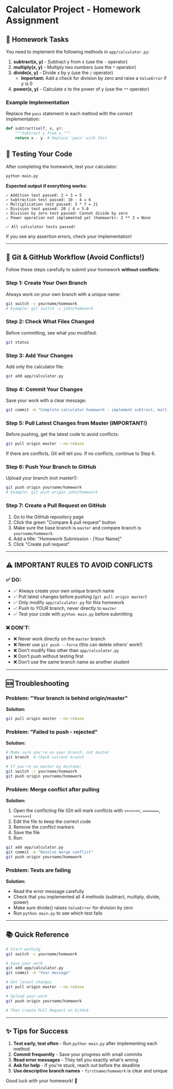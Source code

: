 # Calculator Project - Homework Assignment

## 📝 Homework Tasks

You need to implement the following methods in `app/calculator.py`:

1. **subtract(x, y)** - Subtract y from x (use the `-` operator)
2. **multiply(x, y)** - Multiply two numbers (use the `*` operator)
3. **divide(x, y)** - Divide x by y (use the `/` operator)
   - **Important:** Add a check for division by zero and raise a `ValueError` if y is 0
4. **power(x, y)** - Calculate x to the power of y (use the `**` operator)

### Example Implementation

Replace the `pass` statement in each method with the correct implementation:

```python
def subtract(self, x, y):
    """Subtract y from x."""
    return x - y  # Replace 'pass' with this
```

## 🧪 Testing Your Code

After completing the homework, test your calculator:

```bash
python main.py
```

**Expected output if everything works:**
```
✓ Addition test passed: 2 + 3 = 5
✓ Subtraction test passed: 10 - 4 = 6
✓ Multiplication test passed: 3 * 7 = 21
✓ Division test passed: 20 / 4 = 5.0
✓ Division by zero test passed: Cannot divide by zero
⚠ Power operation not implemented yet (homework): 2 ** 3 = None

✅ All calculator tests passed!
```

If you see any assertion errors, check your implementation!

---

## 🔧 Git & GitHub Workflow (Avoid Conflicts!)

Follow these steps carefully to submit your homework **without conflicts**:

### Step 1: Create Your Own Branch
Always work on your own branch with a unique name:

```bash
git switch -c yourname/homework
# Example: git switch -c john/homework
```

### Step 2: Check What Files Changed
Before committing, see what you modified:

```bash
git status
```

### Step 3: Add Your Changes
Add only the calculator file:

```bash
git add app/calculator.py
```

### Step 4: Commit Your Changes
Save your work with a clear message:

```bash
git commit -m "Complete calculator homework - implement subtract, multiply, divide, power"
```

### Step 5: Pull Latest Changes from Master (IMPORTANT!)
Before pushing, get the latest code to avoid conflicts:

```bash
git pull origin master --no-rebase
```

If there are conflicts, Git will tell you. If no conflicts, continue to Step 6.

### Step 6: Push Your Branch to GitHub
Upload your branch (not master!):

```bash
git push origin yourname/homework
# Example: git push origin john/homework
```

### Step 7: Create a Pull Request on GitHub
1. Go to the GitHub repository page
2. Click the green "Compare & pull request" button
3. Make sure the base branch is `master` and compare branch is `yourname/homework`
4. Add a title: "Homework Submission - [Your Name]"
5. Click "Create pull request"

---

## ⚠️ IMPORTANT RULES TO AVOID CONFLICTS

### ✅ DO:
- ✅ Always create your own unique branch name
- ✅ Pull latest changes before pushing (`git pull origin master`)
- ✅ Only modify `app/calculator.py` for this homework
- ✅ Push to YOUR branch, never directly to `master`
- ✅ Test your code with `python main.py` before submitting

### ❌ DON'T:
- ❌ Never work directly on the `master` branch
- ❌ Never use `git push --force` (this can delete others' work!)
- ❌ Don't modify files other than `app/calculator.py`
- ❌ Don't push without testing first
- ❌ Don't use the same branch name as another student

---

## 🆘 Troubleshooting

### Problem: "Your branch is behind origin/master"
**Solution:**
```bash
git pull origin master --no-rebase
```

### Problem: "Failed to push - rejected"
**Solution:**
```bash
# Make sure you're on your branch, not master
git branch  # Check current branch

# If you're on master by mistake:
git switch -c yourname/homework
git push origin yourname/homework
```

### Problem: Merge conflict after pulling
**Solution:**
1. Open the conflicting file (Git will mark conflicts with `<<<<<<<`, `=======`, `>>>>>>>`)
2. Edit the file to keep the correct code
3. Remove the conflict markers
4. Save the file
5. Run:
```bash
git add app/calculator.py
git commit -m "Resolve merge conflict"
git push origin yourname/homework
```

### Problem: Tests are failing
**Solution:**
- Read the error message carefully
- Check that you implemented all 4 methods (subtract, multiply, divide, power)
- Make sure divide() raises `ValueError` for division by zero
- Run `python main.py` to see which test fails

---

## 📚 Quick Reference

```bash
# Start working
git switch -c yourname/homework

# Save your work
git add app/calculator.py
git commit -m "Your message"

# Get latest changes
git pull origin master --no-rebase

# Upload your work
git push origin yourname/homework

# Then create Pull Request on GitHub
```

---

## ✨ Tips for Success

1. **Test early, test often** - Run `python main.py` after implementing each method
2. **Commit frequently** - Save your progress with small commits
3. **Read error messages** - They tell you exactly what's wrong
4. **Ask for help** - If you're stuck, reach out before the deadline
5. **Use descriptive branch names** - `firstname/homework` is clear and unique

Good luck with your homework! 🚀

